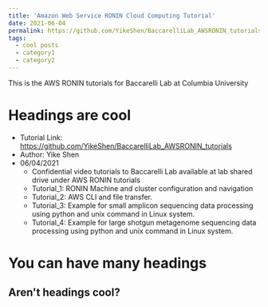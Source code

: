 ```yaml
---
title: 'Amazon Web Service RONIN Cloud Computing Tutorial'
date: 2021-06-04
permalink: https://github.com/YikeShen/BaccarelliLab_AWSRONIN_tutorials
tags:
  - cool posts
  - category1
  - category2
---
```


This is the AWS RONIN tutorials for Baccarelli Lab at Columbia University

Headings are cool
======
* Tutorial Link: https://github.com/YikeShen/BaccarelliLab_AWSRONIN_tutorials
* Author: Yike Shen
* 06/04/2021
  * Confidential video tutorials to Baccarelli Lab available at lab shared drive under AWS RONIN tutorials
  * Tutorial_1:  RONIN Machine and cluster configuration and navigation
  * Tutorial_2: AWS CLI and file transfer.
  * Tutorial_3: Example for small amplicon sequencing data processing using python and unix command in Linux system.
  * Tutorial_4: Example for large shotgun metagenome sequencing data processing using python and unix command in Linux system.


You can have many headings
======

Aren't headings cool?
------
